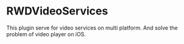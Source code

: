 RWDVideoServices
================

This plugin serve for video services on multi platform. And solve the problem of video player on iOS.
